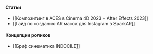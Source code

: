 #### **Статьи**
- [[Композитинг в ACES в Cinema 4D 2023 + After Effects 2023]]
- [[Гайд по созданию AR масок для Instagram в SparkAR]]

#### **Концепции роликов**
- [[Бриф синематика INDOCILE]]
